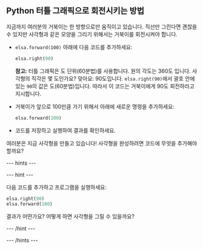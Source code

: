 ## Python 터틀 그래픽으로 회전시키는 방법

지금까지 여러분의 거북이는 한 방향으로만 움직이고 있습니다. 직선만 그린다면 괜찮을 수 있지만 사각형과 같은 모양을 그리기 위해서는 거북이를 회전시켜야 합니다.

- `elsa.forward(100)` 아래에 다음 코드를 추가하세요:
    
    ```python
    elsa.right(90)
    ```
    
    **참고:** 터틀 그래픽은 도 단위(60분법)를 사용합니다. 원의 각도는 360도 입니다. 사각형의 직각은 몇 도인가요? 맞아요: 90도입니다. `elsa.right(90)`에서 괄호 안에 있는 `90`의 값은 도(60분법)입니다. 따라서 이 코드는 거북이에게 90도 회전하라고 지시합니다.

- 거북이가 앞으로 100만큼 가기 위해서 아래에 새로운 명령을 추가하세요:
    
    ```python
    elsa.forward(100)
    ```

- 코드를 저장하고 실행하여 결과를 확인하세요.

여러분은 지금 사각형을 만들고 있습니다! 사각형을 완성하려면 코드에 무엇을 추가해야 할까요?

--- hints ---


--- hint ---

다음 코드를 추가하고 프로그램을 실행하세요:

```python
elsa.right(90)
elsa.forward(100)
```

결과가 어떤가요? 어떻게 하면 사각형을 그릴 수 있을까요?

--- /hint ---

--- /hints ---